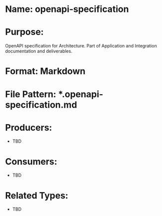 # Name: openapi-specification

# Purpose:
OpenAPI specification for Architecture. Part of Application and Integration documentation and deliverables.

# Format: Markdown

# File Pattern: *.openapi-specification.md

# Producers:
- TBD

# Consumers:
- TBD

# Related Types:
- TBD
